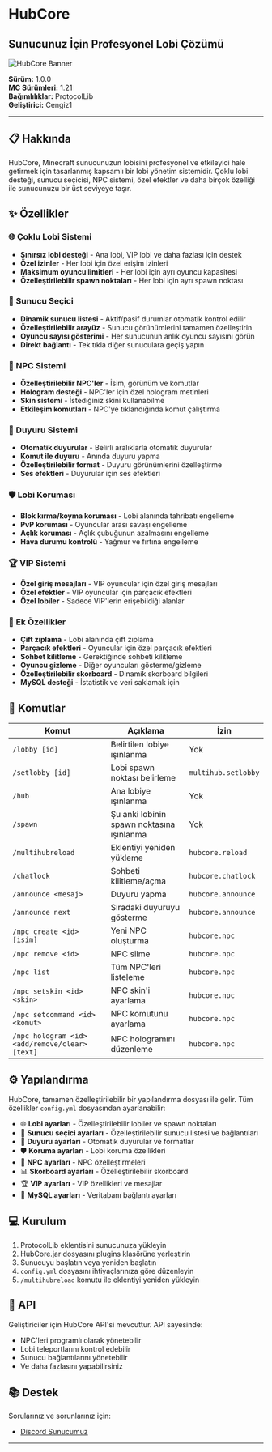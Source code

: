 # HubCore

## Sunucunuz İçin Profesyonel Lobi Çözümü

![HubCore Banner]([https://imgur.com/a/LlRD7BW](https://imgur.com/a/LlRD7BW))

**Sürüm:** 1.0.0  
**MC Sürümleri:** 1.21  
**Bağımlılıklar:** ProtocolLib  
**Geliştirici:** Cengiz1

---

## 📋 Hakkında

HubCore, Minecraft sunucunuzun lobisini profesyonel ve etkileyici hale getirmek için tasarlanmış kapsamlı bir lobi yönetim sistemidir. Çoklu lobi desteği, sunucu seçicisi, NPC sistemi, özel efektler ve daha birçok özelliği ile sunucunuzu bir üst seviyeye taşır.

## ✨ Özellikler

### 🌐 Çoklu Lobi Sistemi
- **Sınırsız lobi desteği** - Ana lobi, VIP lobi ve daha fazlası için destek
- **Özel izinler** - Her lobi için özel erişim izinleri
- **Maksimum oyuncu limitleri** - Her lobi için ayrı oyuncu kapasitesi
- **Özelleştirilebilir spawn noktaları** - Her lobi için ayrı spawn noktası

### 🧭 Sunucu Seçici
- **Dinamik sunucu listesi** - Aktif/pasif durumlar otomatik kontrol edilir
- **Özelleştirilebilir arayüz** - Sunucu görünümlerini tamamen özelleştirin
- **Oyuncu sayısı gösterimi** - Her sunucunun anlık oyuncu sayısını görün
- **Direkt bağlantı** - Tek tıkla diğer sunuculara geçiş yapın

### 👤 NPC Sistemi
- **Özelleştirilebilir NPC'ler** - İsim, görünüm ve komutlar
- **Hologram desteği** - NPC'ler için özel hologram metinleri
- **Skin sistemi** - İstediğiniz skini kullanabilme
- **Etkileşim komutları** - NPC'ye tıklandığında komut çalıştırma

### 📢 Duyuru Sistemi
- **Otomatik duyurular** - Belirli aralıklarla otomatik duyurular
- **Komut ile duyuru** - Anında duyuru yapma
- **Özelleştirilebilir format** - Duyuru görünümlerini özelleştirme
- **Ses efektleri** - Duyurular için ses efektleri

### 🛡️ Lobi Koruması
- **Blok kırma/koyma koruması** - Lobi alanında tahribatı engelleme
- **PvP koruması** - Oyuncular arası savaşı engelleme
- **Açlık koruması** - Açlık çubuğunun azalmasını engelleme
- **Hava durumu kontrolü** - Yağmur ve fırtına engelleme

### 🏆 VIP Sistemi
- **Özel giriş mesajları** - VIP oyuncular için özel giriş mesajları
- **Özel efektler** - VIP oyuncular için parçacık efektleri
- **Özel lobiler** - Sadece VIP'lerin erişebildiği alanlar

### 🎯 Ek Özellikler
- **Çift zıplama** - Lobi alanında çift zıplama
- **Parçacık efektleri** - Oyuncular için özel parçacık efektleri
- **Sohbet kilitleme** - Gerektiğinde sohbeti kilitleme
- **Oyuncu gizleme** - Diğer oyuncuları gösterme/gizleme
- **Özelleştirilebilir skorboard** - Dinamik skorboard bilgileri
- **MySQL desteği** - İstatistik ve veri saklamak için

## 📝 Komutlar

| Komut | Açıklama | İzin |
|-------|----------|------|
| `/lobby [id]` | Belirtilen lobiye ışınlanma | Yok |
| `/setlobby [id]` | Lobi spawn noktası belirleme | `multihub.setlobby` |
| `/hub` | Ana lobiye ışınlanma | Yok |
| `/spawn` | Şu anki lobinin spawn noktasına ışınlanma | Yok |
| `/multihubreload` | Eklentiyi yeniden yükleme | `hubcore.reload` |
| `/chatlock` | Sohbeti kilitleme/açma | `hubcore.chatlock` |
| `/announce <mesaj>` | Duyuru yapma | `hubcore.announce` |
| `/announce next` | Sıradaki duyuruyu gösterme | `hubcore.announce` |
| `/npc create <id> [isim]` | Yeni NPC oluşturma | `hubcore.npc` |
| `/npc remove <id>` | NPC silme | `hubcore.npc` |
| `/npc list` | Tüm NPC'leri listeleme | `hubcore.npc` |
| `/npc setskin <id> <skin>` | NPC skin'i ayarlama | `hubcore.npc` |
| `/npc setcommand <id> <komut>` | NPC komutunu ayarlama | `hubcore.npc` |
| `/npc hologram <id> <add/remove/clear> [text]` | NPC hologramını düzenleme | `hubcore.npc` |

## ⚙️ Yapılandırma

HubCore, tamamen özelleştirilebilir bir yapılandırma dosyası ile gelir. Tüm özellikler `config.yml` dosyasından ayarlanabilir:

- 🌐 **Lobi ayarları** - Özelleştirilebilir lobiler ve spawn noktaları
- 🧭 **Sunucu seçici ayarları** - Özelleştirilebilir sunucu listesi ve bağlantıları
- 📢 **Duyuru ayarları** - Otomatik duyurular ve formatlar
- 🛡️ **Koruma ayarları** - Lobi koruma özellikleri
- 👤 **NPC ayarları** - NPC özelleştirmeleri
- 📊 **Skorboard ayarları** - Özelleştirilebilir skorboard
- 🏆 **VIP ayarları** - VIP özellikleri ve mesajlar
- 💾 **MySQL ayarları** - Veritabanı bağlantı ayarları

## 💻 Kurulum

1. ProtocolLib eklentisini sunucunuza yükleyin
2. HubCore.jar dosyasını plugins klasörüne yerleştirin
3. Sunucuyu başlatın veya yeniden başlatın
4. `config.yml` dosyasını ihtiyaçlarınıza göre düzenleyin
5. `/multihubreload` komutu ile eklentiyi yeniden yükleyin

## 🔧 API

Geliştiriciler için HubCore API'si mevcuttur. API sayesinde:

- NPC'leri programlı olarak yönetebilir
- Lobi teleportlarını kontrol edebilir
- Sunucu bağlantılarını yönetebilir
- Ve daha fazlasını yapabilirsiniz

## 📚 Destek

Sorularınız ve sorunlarınız için:

- [Discord Sunucumuz](https://discord.gg/GJTX4usK)

---

